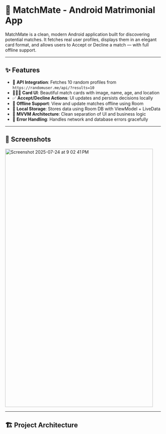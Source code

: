 # 💑 MatchMate - Android Matrimonial App

MatchMate is a clean, modern Android application built for discovering potential matches. It fetches real user profiles, displays them in an elegant card format, and allows users to Accept or Decline a match — with full offline support.

---

## ✨ Features

- 🔁 **API Integration**: Fetches 10 random profiles from `https://randomuser.me/api/?results=10`
- 🧑‍🤝‍🧑 **Card UI**: Beautiful match cards with image, name, age, and location
- ✅ **Accept/Decline Actions**: UI updates and persists decisions locally
- 🔄 **Offline Support**: View and update matches offline using Room
- 💾 **Local Storage**: Stores data using Room DB with ViewModel + LiveData
- 🧠 **MVVM Architecture**: Clean separation of UI and business logic
- 📶 **Error Handling**: Handles network and database errors gracefully

---

## 📸 Screenshots

<img width="478" height="836" alt="Screenshot 2025-07-24 at 9 02 41 PM" src="https://github.com/user-attachments/assets/6dcfec53-16ae-410f-bf9b-c7fd1a79d0bc" />


---

## 🏗 Project Architecture

